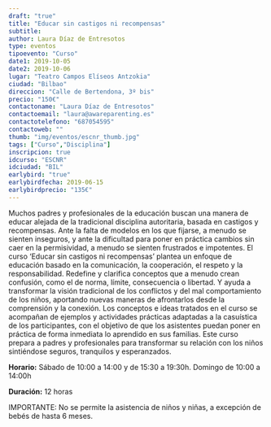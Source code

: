 ```yaml
---
draft: "true"
title: "Educar sin castigos ni recompensas"
subtitle: 
author: Laura Díaz de Entresotos
type: eventos
tipoevento: "Curso"
date1: 2019-10-05
date2: 2019-10-06
lugar: "Teatro Campos Elíseos Antzokia"
ciudad: "Bilbao"
direccion: "Calle de Bertendona, 3º bis"
precio: "150€"
contactoname: "Laura Díaz de Entresotos"
contactoemail: "laura@awareparenting.es"
contactotelefono: "687054595"
contactoweb: ""
thumb: "img/eventos/escnr_thumb.jpg"
tags: ["Curso","Disciplina"]
inscripcion: true
idcurso: "ESCNR"
idciudad: "BIL"
earlybird: "true"
earlybirdfecha: 2019-06-15
earlybirdprecio: "135€"
---
```

Muchos padres y profesionales de la educación buscan una manera de educar alejada de la tradicional disciplina autoritaria, basada en castigos y recompensas. Ante la falta de modelos en los que fijarse, a menudo se sienten inseguros, y ante la dificultad para poner en práctica cambios sin caer en la permisividad, a menudo se sienten frustrados e impotentes.
El curso ‘Educar sin castigos ni recompensas’ plantea un enfoque de educación basado en la comunicación, la cooperación, el respeto y la responsabilidad. Redefine y clarifica conceptos que a menudo crean confusión, como el de norma, límite, consecuencia o libertad. Y ayuda a transformar la visión tradicional de los conflictos y del mal comportamiento de los niños, aportando nuevas maneras de afrontarlos desde la comprensión y la conexión.
Los conceptos e ideas tratados en el curso se acompañan de ejemplos y actividades prácticas adaptadas a la casuística de los participantes, con el objetivo de que los asistentes puedan poner en práctica de forma inmediata lo aprendido en sus familias.
Este curso prepara a padres y profesionales para transformar su relación con los niños sintiéndose seguros, tranquilos y esperanzados.

**Horario:** Sábado de 10:00 a 14:00 y de 15:30 a 19:30h. Domingo de 10:00 a 14:00h

**Duración:** 12 horas

IMPORTANTE: No se permite la asistencia de niños y niñas, a excepción de bebés de hasta 6 meses.

